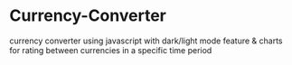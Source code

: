 # Currency-Converter
currency converter using javascript with dark/light mode feature & charts for rating between currencies in a specific time period
